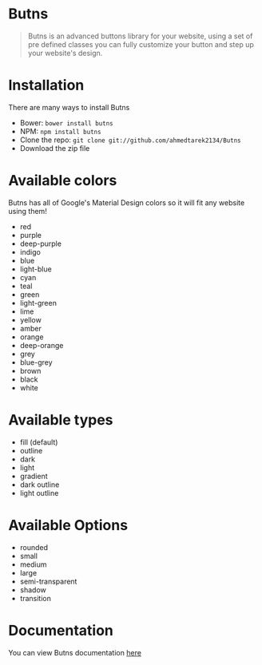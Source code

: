 # Butns
> Butns is an advanced buttons library for your website, using a set of pre defined classes you can fully customize your button and step up your website's design.

# Installation
There are many ways to install Butns
* Bower: ```bower install butns```
* NPM: ```npm install butns```
* Clone the repo: ```git clone git://github.com/ahmedtarek2134/Butns```
* Download the zip file

# Available colors
Butns has all of Google's Material Design colors so it will fit any website using them!
* red
* purple
* deep-purple
* indigo
* blue
* light-blue
* cyan
* teal
* green
* light-green
* lime
* yellow
* amber
* orange
* deep-orange
* grey
* blue-grey
* brown
* black
* white

# Available types
* fill (default)
* outline
* dark
* light
* gradient
* dark outline
* light outline

# Available Options
* rounded
* small
* medium
* large
* semi-transparent
* shadow
*	transition

# Documentation
You can view Butns documentation [here](http://butns.ga)
